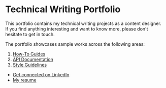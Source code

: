 # Technical Writing Portfolio
This portfolio contains my technical writing projects as a content designer. If you find anything interesting and want to know more, please don't hesitate to get in touch. 

The portfolio showcases sample works across the following areas:
1. [How-To Guides](https://github.com/qxx-1010/portfolio-qixin/blob/cfec1dfe5445540f79b4fbe79576e958a0ee2a85/How-to%20guides%20sample.md)
2. [API Documentation](https://github.com/qxx-1010/portfolio-qixin/blob/8d70785f2a27aabc2947ba8c4857c67fd77139e4/API%20documentation%20sample.md)
3. [Style Guidelines](https://github.com/qxx-1010/portfolio-qixin/blob/b0e57685586c8879beb9a6f4017f2420d8b765b9/Style%20guidelines%20sample.md)

* [Get connected on LinkedIn](https://www.linkedin.com/in/qixin-xu-474758161/)
* [My resume](https://www.notion.so/Qixin-Xu-Freelancer-1cad1241e52d80848ae0f425acd6b31d)
